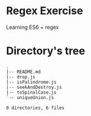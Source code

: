 # Regex Exercise

Learning ES6 + regex

# Directory's tree

```
.
|-- README.md
|-- drop.js
|-- isPalindrome.js
|-- seekAndDestroy.js
|-- toSpinalCase.js
`-- uniqueUnion.js

0 directories, 6 files
```
